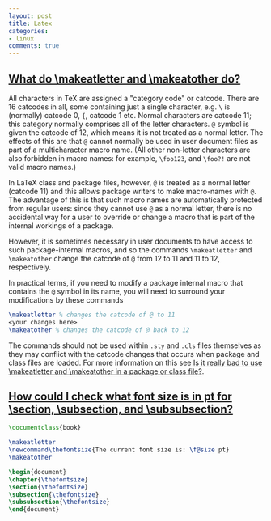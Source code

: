 ```yaml
---
layout: post
title: Latex
categories:
- linux
comments: true
---
```


## [What do \makeatletter and \makeatother do?](https://tex.stackexchange.com/a/8353)

All characters in TeX are assigned a "category code" or catcode. There are 16 catcodes in all, some containing just a single character, e.g. 
`\` is (normally) catcode 0, 
`{`, catcode 1 etc. 
Normal characters are catcode 11; 
this category normally comprises all of the letter characters. 
`@` symbol is given the catcode of 12, which means it is not treated as a normal letter. The effects of this are that `@` cannot normally be used in user document files as part of a multicharacter macro name. (All other non-letter characters are also forbidden in macro names: for example, `\foo123`, and `\foo?!` are not valid macro names.)

In LaTeX class and package files, however, `@` is treated as a normal letter (catcode 11) and this allows package writers to make macro-names with `@`. The advantage of this is that such macro names are automatically protected from regular users: since they cannot use `@` as a normal letter, there is no accidental way for a user to override or change a macro that is part of the internal workings of a package.

However, it is sometimes necessary in user documents to have access to such package-internal macros, and so the commands `\makeatletter` and `\makeatother` change the catcode of `@` from 12 to 11 and 11 to 12, respectively.

In practical terms, if you need to modify a package internal macro that contains the `@` symbol in its name, you will need to surround your modifications by these commands

```latex
\makeatletter % changes the catcode of @ to 11
<your changes here>
\makeatother % changes the catcode of @ back to 12
```

The commands should not be used within `.sty` and `.cls` files themselves as they may conflict with the catcode changes that occurs when package and class files are loaded. For more information on this see [Is it really bad to use \makeatletter and \makeatother in a package or class file?](https://tex.stackexchange.com/a/62586).


## [How could I check what font size is in pt for \section, \subsection, and \subsubsection?](https://tex.stackexchange.com/a/125174)

```latex
\documentclass{book}

\makeatletter
\newcommand\thefontsize{The current font size is: \f@size pt}
\makeatother

\begin{document}
\chapter{\thefontsize}
\section{\thefontsize}
\subsection{\thefontsize}
\subsubsection{\thefontsize}
\end{document}
```